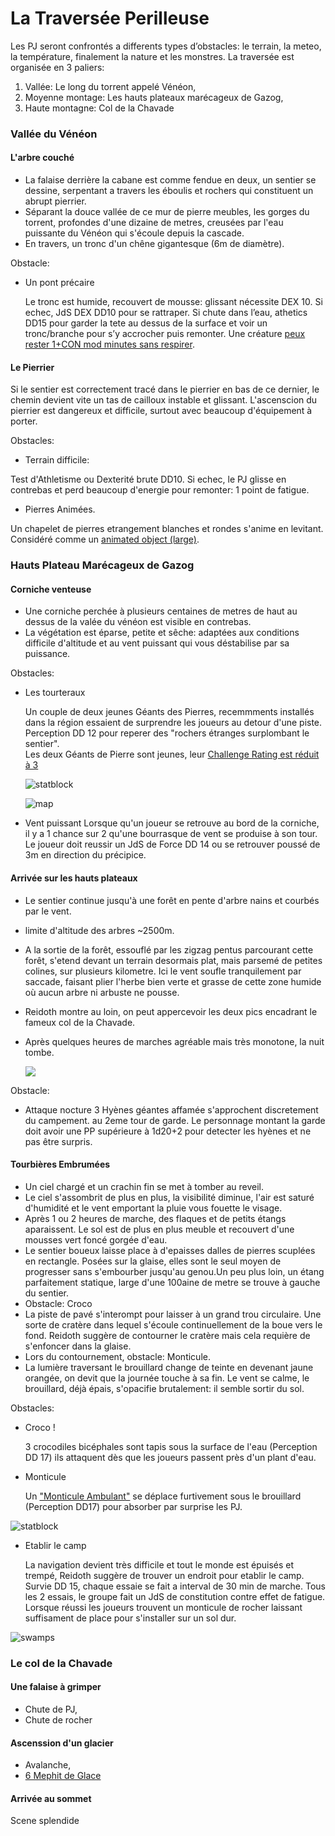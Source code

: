 # La Traversée Perilleuse

Les PJ seront confrontés a differents types d’obstacles: le terrain, la meteo, la température, finalement la nature et les monstres.
La traversée est organisée en 3 paliers:

1. Vallée: Le long du torrent appelé Vénéon,
2. Moyenne montage: Les hauts plateaux marécageux de Gazog,
3. Haute montagne: Col de la Chavade 



### Vallée du Vénéon

#### L'arbre couché

- La falaise derrière la cabane est comme fendue en deux, un sentier se dessine, serpentant a travers les éboulis et rochers qui constituent un abrupt pierrier.
- Séparant la douce vallée de ce mur de pierre meubles, les gorges du torrent, profondes d'une dizaine de metres, creusées par l'eau puissante du Vénéon qui s'écoule depuis la cascade.
- En travers, un tronc d'un chêne gigantesque (6m de diamètre).


 Obstacle:
- Un pont précaire

   Le tronc est humide, recouvert de mousse: glissant nécessite DEX 10. Si echec, JdS DEX DD10 pour se rattraper. Si chute dans l’eau, athetics DD15 pour garder la tete au dessus de la surface et voir un tronc/branche pour s’y accrocher puis remonter. Une créature [peux rester 1+CON mod minutes sans respirer](https://5e.tools/book.html#phb,8,suffocating,0).

#### Le Pierrier

Si le sentier est correctement tracé dans le pierrier en bas de ce dernier, le chemin devient vite un tas de cailloux instable et glissant. L'ascenscion du pierrier est dangereux et difficile, surtout avec beaucoup d'équipement à porter.

 Obstacles:
-  Terrain difficile:
  
  Test d'Athletisme ou Dexterité brute DD10. Si echec, le PJ glisse en contrebas et perd beaucoup d'energie pour remonter: 1 point de fatigue.
  
-  Pierres Animées. 
  
  Un chapelet de pierres etrangement blanches et rondes s'anime en levitant. Considéré comme un [animated object (large)](<https://5e.tools/bestiary.html#animated%20object%20(large)_phb>).

### Hauts Plateau Marécageux de Gazog

#### Corniche venteuse

- Une corniche perchée à plusieurs centaines de metres de haut au dessus de la valée du vénéon est visible en contrebas.
- La végétation est éparse, petite et sêche: adaptées aux conditions difficile d'altitude et au vent puissant qui vous déstabilise par sa puissance.

Obstacles:
- Les tourteraux

  Un couple de deux jeunes Géants des Pierres, recemmments installés dans la région essaient de surprendre les joueurs au detour d'une piste.  Perception DD 12 pour reperer des "rochers étranges surplombant le sentier".  
  Les deux Géants de Pierre sont jeunes, leur [Challenge Rating est réduit à 3](https://5e.tools/bestiary.html#stone%20giant_mm,scaled:3)

  ![statblock](../resources/cr3_stone_giant_statblock.png)
   
  ![map](https://i.redd.it/qmf7dykaf3731.png)

- Vent puissant
  Lorsque qu'un joueur se retrouve au bord de la corniche, il y a 1 chance sur 2 qu'une bourrasque de vent se produise à son tour. Le joueur doit reussir un JdS de Force DD 14 ou se retrouver poussé de 3m en direction du précipice.

#### Arrivée sur les hauts plateaux
 
- Le sentier continue jusqu'à une forêt en pente d'arbre nains et courbés par le vent.
- limite d'altitude des arbres ~2500m.
- A la sortie de la forêt, essouflé par les zigzag pentus parcourant cette forêt, s'etend devant un terrain  desormais plat, mais parsemé de petites colines, sur plusieurs kilometre. Ici le vent soufle tranquilement par saccade, faisant plier l'herbe bien verte et grasse de cette zone humide où aucun arbre ni arbuste ne pousse.
- Reidoth montre au loin, on peut appercevoir les deux pics encadrant le fameux col de la Chavade.
- Après quelques heures de marches agréable mais très monotone, la nuit tombe.

  ![](../resources/grassy_plateau.png)

Obstacle:
- Attaque nocture
  3 Hyènes géantes affamée s'approchent discretement du campement. au 2eme tour de garde. Le personnage montant la garde doit avoir une PP supérieure à 1d20+2 pour detecter les hyènes et ne pas être surpris.


#### Tourbières Embrumées

- Un ciel chargé et un crachin fin se met à tomber au reveil.
- Le ciel s'assombrit de plus en plus, la visibilité diminue, l'air est saturé d'humidité et le vent emportant la pluie vous fouette le visage.
- Après 1 ou 2  heures de marche, des flaques et de petits étangs aparaissent. Le sol est de plus en plus meuble et recouvert d'une mousses vert foncé gorgée d'eau. 
- Le sentier  boueux laisse place à d'epaisses dalles de pierres scuplées en rectangle. Posées sur la glaise, elles sont le seul moyen de progresser sans s'embourber jusqu'au genou.Un peu plus loin, un étang parfaitement statique, large d'une 100aine de metre se trouve à gauche du sentier.
- Obstacle: Croco
- La piste de pavé s'interompt pour laisser à un grand trou circulaire. Une sorte de cratère dans lequel s'écoule continuellement de la boue vers le fond. Reidoth suggère de contourner le cratère mais cela requière de s'enfoncer dans la glaise. 
- Lors du contournement, obstacle: Monticule.
- La lumière traversant le brouillard change de teinte en devenant jaune orangée, on devit que la journée touche à sa fin. Le vent se calme, le brouillard, déjà épais, s'opacifie brutalement: il semble sortir du sol.


Obstacles:
- Croco !

  3 crocodiles bicéphales sont tapis sous la surface de l'eau (Perception DD 17) ils attaquent dès que les joueurs passent près d'un plant d'eau.

- Monticule
  
  Un ["Monticule Ambulant"](https://5e.tools/bestiary.html#shambling%20mound_mm,scaled:3) se déplace furtivement sous le brouillard (Perception DD17) pour absorber par surprise les PJ.

![statblock](../resources/cr3_shambling_mound_statblock.png)

- Etablir le camp  

  La navigation devient très difficile et tout le monde est épuisés et trempé, Reidoth suggère de trouver un endroit pour etablir le camp.
  Survie DD 15, chaque essaie se fait a interval de 30 min de marche. Tous les 2 essais, le groupe fait un JdS de constitution contre effet de fatigue.
  Lorsque réussi les joueurs trouvent un monticule de rocher laissant suffisament de place pour s'installer sur un sol dur.  


![swamps](../resources/swamps.jpeg)



### Le col de la Chavade


#### Une falaise à grimper

- Chute de PJ, 
- Chute de rocher
  
#### Ascenssion d'un glacier

- Avalanche, 
- [6 Mephit de Glace](https://5e.tools/bestiary.html#ice%20mephit_mm,flsttype:beast=2,floptype:extend,flstenvironment:arctic=1,flopenvironment:extend)



#### Arrivée au sommet

Scene splendide
